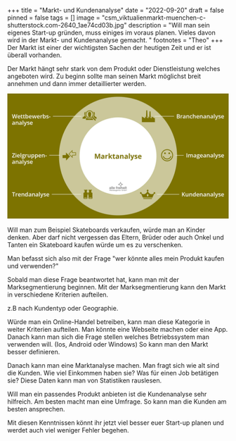+++
title = "Markt- und Kundenanalyse"
date = "2022-09-20"
draft = false
pinned = false
tags = []
image = "csm_viktualienmarkt-muenchen-c-shutterstock.com-2640_1ae74cd03b.jpg"
description = "Will man sein eigenes Start-up gründen, muss einiges im voraus planen. Vieles davon wird in der Markt- und Kundenanalyse gemacht.  "
footnotes = "Theo"
+++
Der Markt ist einer der wichtigsten Sachen der heutigen Zeit und er ist überall vorhanden.

Der Markt hängt sehr stark von dem Produkt oder Dienstleistung welches angeboten wird. Zu beginn sollte man seinen Markt möglichst breit annehmen und dann immer detaillierter werden. 

![](konzeption_marktanalyse_allefreiheit.jpg)

Will man zum Beispiel Skateboards verkaufen, würde man an Kinder denken. Aber darf nicht vergessen das Eltern, Brüder oder auch Onkel und Tanten ein Skateboard kaufen würde um es zu verschenken. 

Man befasst sich also mit der Frage "wer könnte alles mein Produkt kaufen und verwenden?" 

Sobald man diese Frage beantwortet hat, kann man mit der Marksegmentierung beginnen. Mit der Marksegmentierung kann den Markt in verschiedene Kriterien aufteilen. 

z.B nach Kundentyp oder Geographie.

Würde man ein Online-Handel betreiben, kann man diese Kategorie in weiter Kriterien aufteilen. Man könnte eine Webseite machen oder eine App. Danach kann man sich die Frage stellen welches Betriebssystem man verwenden will. (Ios, Android oder Windows) So kann man den Markt besser definieren.

Danach kann man eine Marktanalyse machen. Man fragt sich wie alt sind die Kunden. Wie viel Einkommen haben sie? Was für einen Job betätigen sie? Diese Daten kann man von Statistiken rauslesen.

Will man ein passendes Produkt anbieten ist die Kundenanalyse sehr hilfreich. Am besten macht man eine Umfrage. So kann man die Kunden am besten ansprechen.

Mit diesen Kenntnissen könnt ihr jetzt viel besser euer Start-up planen und werdet auch viel weniger Fehler begehen.